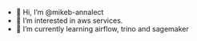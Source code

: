 - 👋 Hi, I’m @mikeb-annalect
- 👀 I’m interested in aws services.
- 🌱 I’m currently learning airflow, trino and sagemaker 

<!---
mikeb-annalect/mikeb-annalect is a ✨ special ✨ repository because its `README.md` (this file) appears on your GitHub profile.
You can click the Preview link to take a look at your changes.
--->

